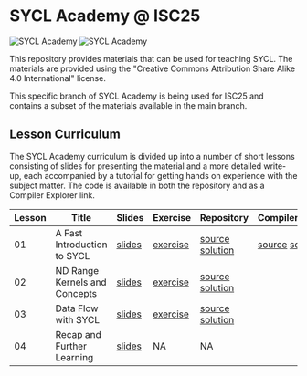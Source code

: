 # SYCL Academy @ ISC25

![SYCL Academy](sycl_academy_black.png#gh-light-mode-only "SYCL Academy")
![SYCL Academy](sycl_academy_white.png#gh-dark-mode-only "SYCL Academy")

This repository provides materials that can be used for teaching SYCL. The
materials are provided using the "Creative Commons Attribution Share Alike 4.0
International" license.

This specific branch of SYCL Academy is being used for ISC25 and contains a subset 
of the materials available in the main branch.

## Lesson Curriculum

The SYCL Academy curriculum is divided up into a number of short lessons
consisting of slides for presenting the material and a more detailed write-up,
each accompanied by a tutorial for getting hands on experience with the subject
matter. The code is available in both the repository and as a Compiler Explorer link.

| Lesson | Title | Slides | Exercise | Repository | CompilerExplorer |
|--------|-------|--------|----------|------------|------------------|
| 01 | A Fast Introduction to SYCL | [slides][lesson-1-slides] | [exercise][lesson-1-exercise] | [source][lesson-1-source]  [solution][lesson-1-solution] | [source][lesson-1-CEsource] [solution][lesson-1-CEsolution] |
| 02 | ND Range Kernels and Concepts | [slides][lesson-2-slides] | [exercise][lesson-2-exercise] | [source][lesson-2-source]  [solution][lesson-2-solution] |
| 03 | Data Flow with SYCL | [slides][lesson-3-slides] | [exercise][lesson-3-exercise] | [source][lesson-3-source]  [solution][lesson-3-solution] |
| 04 | Recap and Further Learning | [slides][lesson-4-slides] | NA | NA |

[lesson-1-slides]: ./Lesson_Materials/Fast_Track/
[lesson-1-exercise]: ./Code_Exercises/Asynchronous_Execution/README.md
[lesson-1-source]:   ./Code_Exercises/Asynchronous_Execution/source.cpp
[lesson-1-solution]: ./Code_Exercises/Asynchronous_Execution/solution.cpp
[lesson-1-CEsource]: https://godbolt.org/z/Mxb5zj6zW
[lesson-1-CEsolution]: https://godbolt.org/z/Knn4ef9b4


[lesson-2-slides]: ./Lesson_Materials/Data_Parallelism/
[lesson-2-exercise]: ./Code_Exercises/Data_Parallelism/README.md
[lesson-2-source]:   ./Code_Exercises/Data_Parallelism/source.cpp
[lesson-2-solution]: ./Code_Exercises/Data_Parallelism/solution.cpp

[lesson-3-slides]: ./Lesson_Materials/Data_and_Dependencies/
[lesson-3-exercise]: ./Code_Exercises/Data_and_Dependencies/README.md
[lesson-3-source]:   ./Code_Exercises/Data_and_Dependencies/source.cpp
[lesson-3-solution]: ./Code_Exercises/Data_and_Dependencies/solution.cpp

[lesson-4-slides]: ./Lesson_Materials/Recap_and_Further_Learning/
